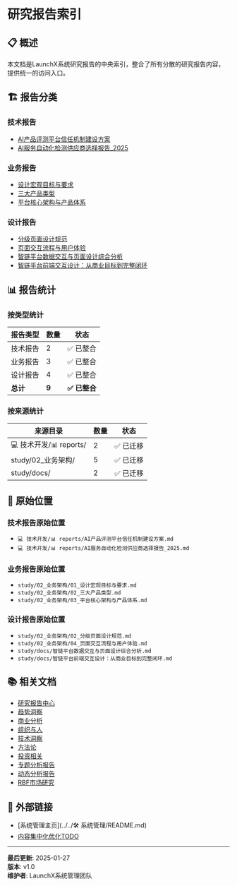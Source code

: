 # 研究报告索引

## 📋 概述
本文档是LaunchX系统研究报告的中央索引，整合了所有分散的研究报告内容，提供统一的访问入口。

## 🏗️ 报告分类

### 技术报告
- [AI产品评测平台信任机制建设方案](./技术报告/AI产品评测平台信任机制建设方案.md)
- [AI服务自动化检测供应商选择报告_2025](./技术报告/AI服务自动化检测供应商选择报告_2025.md)

### 业务报告
- [设计宏观目标与要求](./业务报告/01_设计宏观目标与要求.md)
- [三大产品类型](./业务报告/02_三大产品类型.md)
- [平台核心架构与产品体系](./业务报告/03_平台核心架构与产品体系.md)

### 设计报告
- [分级页面设计规范](./设计报告/02_分级页面设计规范.md)
- [页面交互流程与用户体验](./设计报告/04_页面交互流程与用户体验.md)
- [智链平台数据交互与页面设计综合分析](./设计报告/智链平台数据交互与页面设计综合分析.md)
- [智链平台前端交互设计：从商业目标到完整闭环](./设计报告/智链平台前端交互设计：从商业目标到完整闭环.md)

## 📊 报告统计

### 按类型统计
| 报告类型 | 数量 | 状态 |
|---------|------|------|
| 技术报告 | 2 | ✅ 已整合 |
| 业务报告 | 3 | ✅ 已整合 |
| 设计报告 | 4 | ✅ 已整合 |
| **总计** | **9** | **✅ 已整合** |

### 按来源统计
| 来源目录 | 数量 | 状态 |
|---------|------|------|
| 💻 技术开发/📊 reports/ | 2 | ✅ 已迁移 |
| study/02_业务架构/ | 5 | ✅ 已迁移 |
| study/docs/ | 2 | ✅ 已迁移 |

## 🔗 原始位置

### 技术报告原始位置
- `💻 技术开发/📊 reports/AI产品评测平台信任机制建设方案.md`
- `💻 技术开发/📊 reports/AI服务自动化检测供应商选择报告_2025.md`

### 业务报告原始位置
- `study/02_业务架构/01_设计宏观目标与要求.md`
- `study/02_业务架构/02_三大产品类型.md`
- `study/02_业务架构/03_平台核心架构与产品体系.md`

### 设计报告原始位置
- `study/02_业务架构/02_分级页面设计规范.md`
- `study/02_业务架构/04_页面交互流程与用户体验.md`
- `study/docs/智链平台数据交互与页面设计综合分析.md`
- `study/docs/智链平台前端交互设计：从商业目标到完整闭环.md`

## 📚 相关文档

- [研究报告中心](./📖README-研究报告中心.md)
- [趋势洞察](./1_趋势洞察/)
- [商业分析](./2_商业分析/)
- [组织与人](./3_组织与人/)
- [技术洞察](./4_技术洞察/)
- [方法论](./5_方法论/)
- [投资相关](./5.1_投资相关/)
- [专题分析报告](./6.1_专题分析报告/)
- [动态分析报告](./6.2_动态分析报告/)
- [RBF市场研究](./RBF市场研究/)

## 🔗 外部链接

- [系统管理主页](../../🛠️ 系统管理/README.md)
- [内容集中化优化TODO](../../内容集中化优化TODO.md)

---

**最后更新**: 2025-01-27  
**版本**: v1.0  
**维护者**: LaunchX系统管理团队






